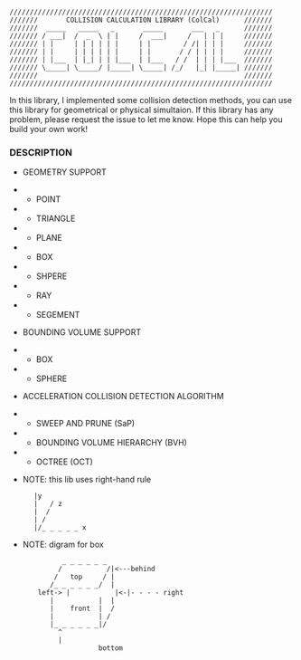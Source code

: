 ```
/////////////////////////////////////////////////////////////////
///////       COLLISION CALCULATION LIBRARY (ColCal)      ///////
///////  _____   _____   _       _____       ___   _      ///////
/////// / ___|  /  _  \ | |     /  ___|     /   | | |     ///////
/////// | |     | | | | | |     | |        / /| | | |     ///////
/////// | |     | | | | | |     | |       / / | | | |     ///////
/////// | |___  | |_| | | |___  | |___   / /  | | | |___  ///////
/////// \_____| \_____/ |_____| \_____| /_/   |_| |_____| ///////
///////                                                   ///////
/////////////////////////////////////////////////////////////////
```

In this library, I implemented some collision detection methods, you can use this library for geometrical or physical simultaion. If this library has any problem, please request the issue to let me know. Hope this can help you build your own work!

### DESCRIPTION
 * GEOMETRY SUPPORT
 * * POINT
 * * TRIANGLE
 * * PLANE
 * * BOX
 * * SHPERE
 * * RAY
 * * SEGEMENT
 
 * BOUNDING VOLUME SUPPORT
 * * BOX
 * * SPHERE
 
 * ACCELERATION COLLISION DETECTION ALGORITHM
 * * SWEEP AND PRUNE (SaP)
 * * BOUNDING VOLUME HIERARCHY (BVH)
 * * OCTREE (OCT)

 * NOTE: this lib uses right-hand rule	
 ```
	   |y
	   |   / z
	   |  /
	   | /
	   |/_ _ _ _ _ x
  ```
 * NOTE: digram for box	
 ```
		      _ _ _ _ _ _		   
		     /	         /|<---behind
		    /	top     / |
		   /_ _ _ _ _ _/  | 
 	    left-> |	       |<-|- - - - right
		   |	       |  |
		   |	front  |  / 
		   |	       | /
		   |_ _ _ _ _ _|/
			 ^
			 |
                       bottom
```
